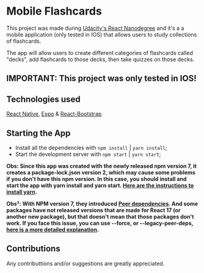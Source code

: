 # Mobile Flashcards

This project was made during [Udacity's React Nanodegree](https://www.udacity.com/course/react-nanodegree--nd019) and it's a a mobile application (only tested in IOS) that allows users to study collections of flashcards.

The app will allow users to create different categories of flashcards called "decks", add flashcards to those decks, then take quizzes on those decks.

## **IMPORTANT: This project was only tested in IOS!**

## Technologies used

[React Native](https://reactnative.dev/), [Expo](https://docs.expo.io/) & [React-Bootstrap](https://react-bootstrap.github.io/)

## Starting the App

-   Install all the dependencies with `npm install` | `yarn install`;
-   Start the development server with `npm start` | `yarn start`;

**Obs: Since this app was created with the newly released npm version 7, it creates a package-lock.json version 2, which may cause some problems if you don't have this npm version. In this case, you should install and start the app with yarn install and yarn start. [Here are the instructions to install yarn](https://yarnpkg.com/getting-started/install/).**

**Obs²: With NPM version 7, they introduced [Peer dependencies](https://github.blog/2021-02-02-npm-7-is-now-generally-available/#peer-dependencies). And some packages have not released versions that are made for React 17 (or another new package), but that doesn't mean that those packages don't work. If you face this issue, you can use --force, or --legacy-peer-deps, [here is a more detailed explanation](https://stackoverflow.com/questions/66020820/npm-when-to-use-force-and-legacy-peer-deps/66035709).**

## Contributions

Any contributtions and/or suggestions are greatly appreciated.
